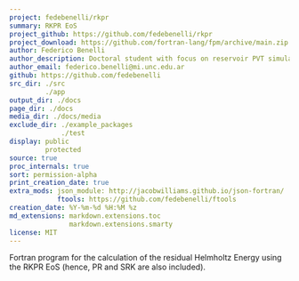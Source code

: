 ```yaml
---
project: fedebenelli/rkpr
summary: RKPR EoS
project_github: https://github.com/fedebenelli/rkpr
project_download: https://github.com/fortran-lang/fpm/archive/main.zip
author: Federico Benelli
author_description: Doctoral student with focus on reservoir PVT simulation.
author_email: federico.benelli@mi.unc.edu.ar
github: https://github.com/fedebenelli
src_dir: ./src
         ./app
output_dir: ./docs
page_dir: ./docs
media_dir: ./docs/media
exclude_dir: ./example_packages
             ./test
display: public
         protected
source: true
proc_internals: true
sort: permission-alpha
print_creation_date: true
extra_mods: json_module: http://jacobwilliams.github.io/json-fortran/
            ftools: https://github.com/fedebenelli/ftools
creation_date: %Y-%m-%d %H:%M %z
md_extensions: markdown.extensions.toc
               markdown.extensions.smarty
license: MIT
---
```


Fortran program for the calculation of the residual Helmholtz Energy using the
RKPR EoS (hence, PR and SRK are also included).
